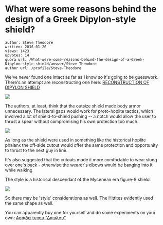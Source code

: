 # What were some reasons behind the design of a Greek Dipylon-style shield?

	author: Steve Theodore
	written: 2016-01-20
	views: 1423
	upvotes: 14
	quora url: /What-were-some-reasons-behind-the-design-of-a-Greek-Dipylon-style-shield/answer/Steve-Theodore
	author url: /profile/Steve-Theodore


We've never found one intact as far as I know so it's going to be guesswork. There's an attempt are reconstructing one here: [RECONSTRUCTION OF DIPYLON SHIELD](http://koryvantesstudies.org/studies-in-english-language/page205-2/) 

![](https://qph.fs.quoracdn.net/main-qimg-ca7e45383af8cefb5437f07e989afdde-c)

 The authors, at least, think that the outsize shield made body armor unnecessary. The lateral gaps would work for proto-hoplite tactics, which involved a lot of shield-to-shield pushing -- a notch would allow the user to thrust a spear without compromising his own protection too much.

![](https://qph.fs.quoracdn.net/main-qimg-1d453d7b358a4c7c3c8920738d37b417-c)

As long as the shield were used in something like the historical hoplite phalanx the off-side cutout would offer the same protection and opportunity to thrust to the next guy in line.



 It's also suggested that the cutouts made it more comfortable to wear slung over one's back - otherwise the wearer's elbows would be banging into it while walking. 

The style is a historical descendant of the Mycenean era figure-8 shield:

![](https://qph.fs.quoracdn.net/main-qimg-5233d8e3bc28e0d4754f4bb2d79d2aaf)

 So there may be 'style' considerations as well. The Hittites evidently used the same shape as well. 



You can apparently buy one for yourself and do some experiments on your own: [Ασπιδα τυπου "Διπυλου"](http://hellenicarmors.gr/products.php?pageId=17) 

